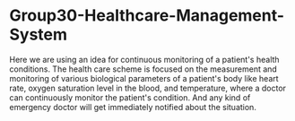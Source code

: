 # Group30-Healthcare-Management-System
Here we are using an idea for continuous monitoring of a patient's health conditions. The health care scheme is focused on the measurement and monitoring of various biological parameters of a patient's body like heart rate, oxygen saturation level in the blood, and temperature, where a doctor can continuously monitor the patient's condition. And any kind of emergency doctor will get immediately notified about the situation.
